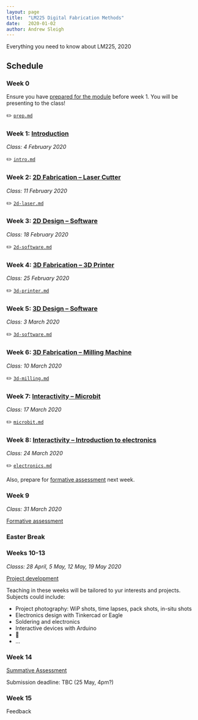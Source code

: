 ```yaml
---
layout: page
title:  "LM225 Digital Fabrication Methods"
date:   2020-01-02
author: Andrew Sleigh
---
```


Everything you need to know about LM225, 2020

<!--more-->

## Schedule

### Week 0

Ensure you have [prepared for the module](https://fablabbrighton.github.io/digital-fabrication-module/course-notes-lm225-2020/prep) before week 1. You will be presenting to the class!

:pencil2: [`prep.md`](prep.md)

### Week 1: [Introduction](https://fablabbrighton.github.io/digital-fabrication-module/course-notes-lm225-2020/intro)

_Class: 4 February 2020_

:pencil2: [`intro.md`](intro.md)


### Week 2: [2D Fabrication – Laser Cutter](https://fablabbrighton.github.io/digital-fabrication-module/course-notes-lm225-2020/2d-laser)

_Class: 11 February 2020_

:pencil2: [`2d-laser.md`](2d-laser.md)


### Week 3: [2D Design – Software](https://fablabbrighton.github.io/digital-fabrication-module/course-notes-lm225-2020/2d-software)

_Class: 18 February 2020_

:pencil2: [`2d-software.md`](2d-software.md)


### Week 4: [3D Fabrication – 3D Printer](https://fablabbrighton.github.io/digital-fabrication-module/course-notes-lm225-2020/3d-printer)

_Class: 25 February 2020_

:pencil2: [`3d-printer.md`](3d-printer.md)

### Week 5: [3D Design – Software](https://fablabbrighton.github.io/digital-fabrication-module/course-notes-lm225-2020/3d-software)

_Class: 3 March 2020_

:pencil2: [`3d-software.md`](3d-software.md)


### Week 6: [3D Fabrication – Milling Machine](https://fablabbrighton.github.io/digital-fabrication-module/course-notes-lm225-2020/3d-milling)

_Class: 10 March 2020_

:pencil2: [`3d-milling.md`](3d-milling.md)


### Week 7: [Interactivity – Microbit](https://fablabbrighton.github.io/digital-fabrication-module/course-notes-lm225-2020/microbit)

_Class: 17 March 2020_

:pencil2: [`microbit.md`](microbit.md)

### Week 8: [Interactivity – Introduction to electronics](https://fablabbrighton.github.io/digital-fabrication-module/course-notes-lm225-2020/electronics)

_Class: 24 March 2020_

:pencil2: [`electronics.md`](electronics.md)

Also, prepare for [formative assessment](https://fablabbrighton.github.io/digital-fabrication-module/course-notes-lm225-2020/formative-assessment) next week.


### Week 9

_Class: 31 March 2020_

[Formative assessment](https://fablabbrighton.github.io/digital-fabrication-module/course-notes-lm225-2020/formative-assessment)

### Easter Break

### Weeks 10-13

_Classs: 28 April, 5 May, 12 May, 19 May 2020_

[Project development](https://fablabbrighton.github.io/digital-fabrication-module/course-notes-lm225-2020/project)

Teaching in these weeks will be tailored to yur interests and projects. Subjects could include:

* Project photography: WiP shots, time lapses, pack shots, in-situ shots
* Electronics design with Tinkercad or Eagle
* Soldering and electronics
* Interactive devices with Arduino
* :construction:
* ...



<!--

### Week 10

Lecture: 28 April 2020

[Project development](project.md)

Tailored session and project help

### Week 11

Lecture: 5 May 2020

[Project development](project.md)

Tailored session and project help

### Week 12

Lecture: 12 May 2020

[Project development](project.md)

Tailored session and project help


### Week 13

Lecture: 19 May 2020

[Project development](project.md)

Tailored session and project help

-->

### Week 14

[Summative Assessment](https://fablabbrighton.github.io/digital-fabrication-module/course-notes-lm225-2020/assessment)

Submission deadline: TBC (25 May, 4pm?)

### Week 15

Feedback
